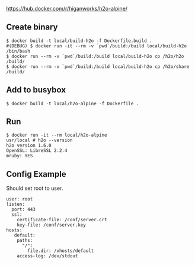 
https://hub.docker.com/r/higanworks/h2o-alpine/

## Create binary

```
$ docker build -t local/build-h2o -f Dockerfile.build .
#(DEBUG) $ docker run -it --rm -v `pwd`/build:/build local/build-h2o /bin/bash
$ docker run --rm -v `pwd`/build:/build local/build-h2o cp /h2o/h2o /build/
$ docker run --rm -v `pwd`/build:/build local/build-h2o cp /h2o/share /build/
```

## Add to busybox

```
$ docker build -t local/h2o-alpine -f Dockerfile .
```

## Run

```
$ docker run -it --rm local/h2o-alpine
usr/local # h2o --version
h2o version 1.6.0
OpenSSL: LibreSSL 2.2.4
mruby: YES
```

## Config Example

Should set root to user.

```
user: root
listen:
  port: 443
  ssl:
    certificate-file: /conf/server.crt
    key-file: /conf/server.key
hosts:
   default:
    paths:
      "/":
        file.dir: /vhosts/default
    access-log: /dev/stdout
```
